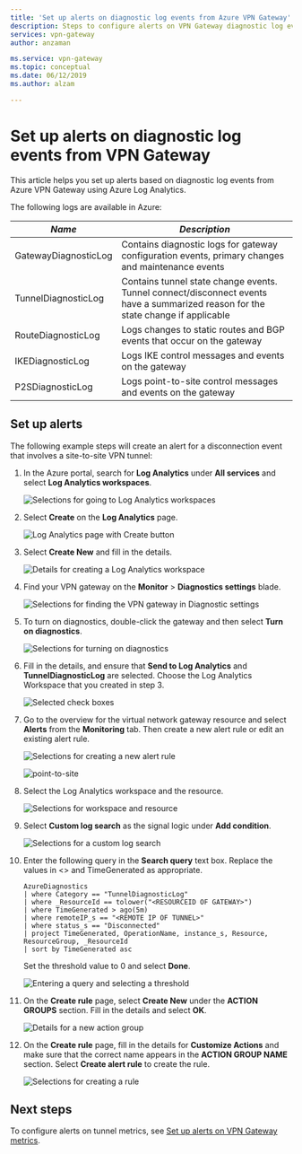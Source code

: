 ```yaml
---
title: 'Set up alerts on diagnostic log events from Azure VPN Gateway'
description: Steps to configure alerts on VPN Gateway diagnostic log events
services: vpn-gateway
author: anzaman

ms.service: vpn-gateway
ms.topic: conceptual
ms.date: 06/12/2019
ms.author: alzam

---
```

# Set up alerts on diagnostic log events from VPN Gateway

This article helps you set up alerts based on diagnostic log events from Azure VPN Gateway using Azure Log Analytics. 

The following logs are available in Azure:

|***Name*** | ***Description*** |
|---		| ---				|
|GatewayDiagnosticLog | Contains diagnostic logs for gateway configuration events, primary changes and maintenance events |
|TunnelDiagnosticLog | Contains tunnel state change events. Tunnel connect/disconnect events have a summarized reason for the state change if applicable |
|RouteDiagnosticLog | Logs changes to static routes and BGP events that occur on the gateway |
|IKEDiagnosticLog | Logs IKE control messages and events on the gateway |
|P2SDiagnosticLog | Logs point-to-site control messages and events on the gateway |

## <a name="setup"></a>Set up alerts

The following example steps will create an alert for a disconnection event that involves a site-to-site VPN tunnel:


1. In the Azure portal, search for **Log Analytics** under **All services** and select **Log Analytics workspaces**.

   ![Selections for going to Log Analytics workspaces](./media/vpn-gateway-howto-setup-alerts-virtual-network-gateway-log/log-alert0.png "Create")

2. Select **Create** on the **Log Analytics** page.

   ![Log Analytics page with Create button](./media/vpn-gateway-howto-setup-alerts-virtual-network-gateway-log/log-alert1.png  "Select")

3. Select **Create New** and fill in the details.

   ![Details for creating a Log Analytics workspace](./media/vpn-gateway-howto-setup-alerts-virtual-network-gateway-log/log-alert2.png  "Select")

4. Find your VPN gateway on the **Monitor** > **Diagnostics settings** blade.

   ![Selections for finding the VPN gateway in Diagnostic settings](./media/vpn-gateway-howto-setup-alerts-virtual-network-gateway-log/log-alert3.png  "Select")

5. To turn on diagnostics, double-click the gateway and then select **Turn on diagnostics**.

   ![Selections for turning on diagnostics](./media/vpn-gateway-howto-setup-alerts-virtual-network-gateway-log/log-alert4.png  "Select")

6. Fill in the details, and ensure that **Send to Log Analytics** and **TunnelDiagnosticLog** are selected. Choose the Log Analytics Workspace that you created in step 3.

   ![Selected check boxes](./media/vpn-gateway-howto-setup-alerts-virtual-network-gateway-log/log-alert5.png  "Select")

7. Go to the overview for the virtual network gateway resource and select **Alerts** from the **Monitoring** tab. Then create a new alert rule or edit an existing alert rule.

   ![Selections for creating a new alert rule](./media/vpn-gateway-howto-setup-alerts-virtual-network-gateway-log/log-alert6.png  "Select")

   ![point-to-site](./media/vpn-gateway-howto-setup-alerts-virtual-network-gateway-log/log-alert6.png  "Select")
8. Select the Log Analytics workspace and the resource.

   ![Selections for workspace and resource](./media/vpn-gateway-howto-setup-alerts-virtual-network-gateway-log/log-alert7.png  "Select")

9. Select **Custom log search** as the signal logic under **Add condition**.

   ![Selections for a custom log search](./media/vpn-gateway-howto-setup-alerts-virtual-network-gateway-log/log-alert8.png  "Select")

10. Enter the following query in the **Search query** text box. Replace the values in <> and TimeGenerated as appropriate.

    ```
    AzureDiagnostics
    | where Category == "TunnelDiagnosticLog"
    | where _ResourceId == tolower("<RESOURCEID OF GATEWAY>")
    | where TimeGenerated > ago(5m) 
    | where remoteIP_s == "<REMOTE IP OF TUNNEL>"
    | where status_s == "Disconnected"
    | project TimeGenerated, OperationName, instance_s, Resource, ResourceGroup, _ResourceId 
    | sort by TimeGenerated asc
    ```

    Set the threshold value to 0 and select **Done**.

    ![Entering a query and selecting a threshold](./media/vpn-gateway-howto-setup-alerts-virtual-network-gateway-log/log-alert9.png  "Select")

11. On the **Create rule** page, select **Create New** under the **ACTION GROUPS** section. Fill in the details and select **OK**.

    ![Details for a new action group](./media/vpn-gateway-howto-setup-alerts-virtual-network-gateway-log/log-alert10.png  "Select")

12. On the **Create rule** page, fill in the details for **Customize Actions** and make sure that the correct name appears in the **ACTION GROUP NAME** section. Select **Create alert rule** to create the rule.

    ![Selections for creating a rule](./media/vpn-gateway-howto-setup-alerts-virtual-network-gateway-log/log-alert11.png  "Select")

## Next steps

To configure alerts on tunnel metrics, see [Set up alerts on VPN Gateway metrics](vpn-gateway-howto-setup-alerts-virtual-network-gateway-metric.md).
